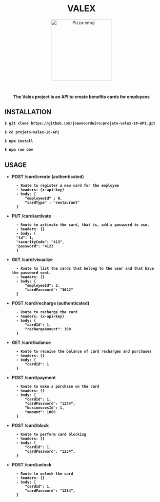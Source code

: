<div align="center">
<h1>VALEX</h1>
<p>
<img src="https://notion-emojis.s3-us-west-2.amazonaws.com/prod/svg-twitter/1f355.svg" alt="Pizza emoji" width=200px/>
</p>
<br>
<p > <b>The Valex project is an API to create benefits cards for employees<b> </p>
 </div>

##  INSTALLATION

```bash
$ git clone https://github.com/joaovcordeiro/projeto-valex-18-API.git

$ cd projeto-valex-18-API

$ npm install

$ npm run dev
```
 ## USAGE


 
- POST /card/create (authenticated)
  ```
    - Route to register a new card for the employee
    - headers: {x-api-key}
    - body: {
        "employeeId" : 0,
        "cardType" : "restaurant"
    }
  ```
- PUT /card/activate
  ```
    - Route to activate the card, that is, add a password to use.
    - headers: {}
    - body: {
    "id": 1,
    "securityCode": "413",
    "password": "4123
    }
  ```
- GET /card/visualize 
  ```
    - Route to list the cards that belong to the user and that have the password sent.
    - headers: {}
    - body: {
        "employeeId": 2,
        "cardPassword": "3042"
    }
  ```
- POST /card/recharge (authenticated)
  ```
    - Route to recharge the card
    - headers: {x-api-key}
    - body: {
        "cardId": 1, 
        "rechargeAmount": 300
    }
  ```
- GET /card/balance
  ```
    - Route to receive the balance of card recharges and purchases
    - headers: {}
    - body: {
        "cardId": 1
    }
  ```
- POST /card/payment 
  ```
    - Route to make a purchase on the card
    - headers: {}
    - body: {
        "cardId": 1,
        "cardPassword": "1234",
        "businessesId": 1,
        "amount": 1000
    }
  ```
- POST /card/block 
  ```
    - Route to perform card blocking
    - headers: {}
    - body: {
        "cardId": 1,
        "cardPassword": "1234",
    }
  ```
- POST /card/unlock 
  ```
    - Route to unlock the card
    - headers: {}
    - body: {
        "cardId": 1,
        "cardPassword": "1234",
    }
  ```
```
